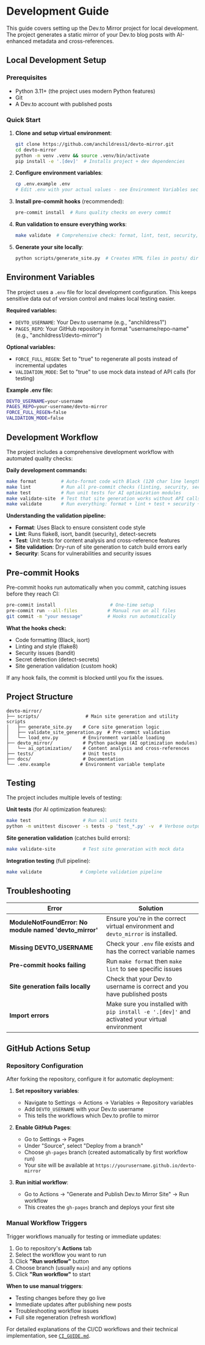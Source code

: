 # Development Guide

This guide covers setting up the Dev.to Mirror project for local development. The project generates a static mirror of your Dev.to blog posts with AI-enhanced metadata and cross-references.

## Local Development Setup

### Prerequisites

- Python 3.11+ (the project uses modern Python features)
- Git
- A Dev.to account with published posts

### Quick Start

1. **Clone and setup virtual environment**:

   ```bash
   git clone https://github.com/anchildress1/devto-mirror.git
   cd devto-mirror
   python -m venv .venv && source .venv/bin/activate
   pip install -e '.[dev]'  # Installs project + dev dependencies
   ```

2. **Configure environment variables**:

   ```bash
   cp .env.example .env
   # Edit .env with your actual values - see Environment Variables section below
   ```

3. **Install pre-commit hooks** (recommended):

   ```bash
   pre-commit install  # Runs quality checks on every commit
   ```

4. **Run validation to ensure everything works**:

   ```bash
   make validate  # Comprehensive check: format, lint, test, security, site generation
   ```

5. **Generate your site locally**:

   ```bash
   python scripts/generate_site.py  # Creates HTML files in posts/ directory
   ```

## Environment Variables

The project uses a `.env` file for local development configuration. This keeps sensitive data out of version control and makes local testing easier.

**Required variables:**

- `DEVTO_USERNAME`: Your Dev.to username (e.g., "anchildress1")
- `PAGES_REPO`: Your GitHub repository in format "username/repo-name" (e.g., "anchildress1/devto-mirror")

**Optional variables:**

- `FORCE_FULL_REGEN`: Set to "true" to regenerate all posts instead of incremental updates
- `VALIDATION_MODE`: Set to "true" to use mock data instead of API calls (for testing)

**Example .env file:**

```bash
DEVTO_USERNAME=your-username
PAGES_REPO=your-username/devto-mirror
FORCE_FULL_REGEN=false
VALIDATION_MODE=false
```

## Development Workflow

The project includes a comprehensive development workflow with automated quality checks:

**Daily development commands:**

```bash
make format         # Auto-format code with Black (120 char line length)
make lint           # Run all pre-commit checks (linting, security, secrets)
make test           # Run unit tests for AI optimization modules
make validate-site  # Test that site generation works without API calls
make validate       # Run everything: format + lint + test + security + site validation
```

**Understanding the validation pipeline:**

- **Format**: Uses Black to ensure consistent code style
- **Lint**: Runs flake8, isort, bandit (security), detect-secrets
- **Test**: Unit tests for content analysis and cross-reference features
- **Site validation**: Dry-run of site generation to catch build errors early
- **Security**: Scans for vulnerabilities and security issues

## Pre-commit Hooks

Pre-commit hooks run automatically when you commit, catching issues before they reach CI:

```bash
pre-commit install                    # One-time setup
pre-commit run --all-files           # Manual run on all files
git commit -m "your message"         # Hooks run automatically
```

**What the hooks check:**

- Code formatting (Black, isort)
- Linting and style (flake8)
- Security issues (bandit)
- Secret detection (detect-secrets)
- Site generation validation (custom hook)

If any hook fails, the commit is blocked until you fix the issues.

## Project Structure

```plaintext
devto-mirror/
├── scripts/                 # Main site generation and utility scripts
│   ├── generate_site.py    # Core site generation logic
│   ├── validate_site_generation.py  # Pre-commit validation
│   └── load_env.py         # Environment variable loading
├── devto_mirror/           # Python package (AI optimization modules)
│   └── ai_optimization/    # Content analysis and cross-references
├── tests/                  # Unit tests
├── docs/                   # Documentation
└── .env.example           # Environment variable template
```

## Testing

The project includes multiple levels of testing:

**Unit tests** (for AI optimization features):

```bash
make test                   # Run all unit tests
python -m unittest discover -s tests -p 'test_*.py' -v  # Verbose output
```

**Site generation validation** (catches build errors):

```bash
make validate-site          # Test site generation with mock data
```

**Integration testing** (full pipeline):

```bash
make validate              # Complete validation pipeline
```

## Troubleshooting

| Error | Solution |
|-------|----------|
| **ModuleNotFoundError: No module named 'devto_mirror'** | Ensure you're in the correct virtual environment and `devto_mirror` is installed. |
| **Missing DEVTO_USERNAME** | Check your `.env` file exists and has the correct variable names |
| **Pre-commit hooks failing** | Run `make format` then `make lint` to see specific issues |
| **Site generation fails locally** | Check that your Dev.to username is correct and you have published posts |
| **Import errors** | Make sure you installed with `pip install -e '.[dev]'` and activated your virtual environment |

## GitHub Actions Setup

### Repository Configuration

After forking the repository, configure it for automatic deployment:

1. **Set repository variables**:
   - Navigate to Settings → Actions → Variables → Repository variables
   - Add `DEVTO_USERNAME` with your Dev.to username
   - This tells the workflows which Dev.to profile to mirror

2. **Enable GitHub Pages**:
   - Go to Settings → Pages
   - Under "Source", select "Deploy from a branch"
   - Choose `gh-pages` branch (created automatically by first workflow run)
   - Your site will be available at `https://yourusername.github.io/devto-mirror`

3. **Run initial workflow**:
   - Go to Actions → "Generate and Publish Dev.to Mirror Site" → Run workflow
   - This creates the `gh-pages` branch and deploys your first site

### Manual Workflow Triggers

Trigger workflows manually for testing or immediate updates:

1. Go to repository's **Actions** tab
2. Select the workflow you want to run
3. Click **"Run workflow"** button
4. Choose branch (usually `main`) and any options
5. Click **"Run workflow"** to start

**When to use manual triggers**:

- Testing changes before they go live
- Immediate updates after publishing new posts
- Troubleshooting workflow issues
- Full site regeneration (refresh workflow)

For detailed explanations of the CI/CD workflows and their technical implementation, see [`CI_GUIDE.md`](CI_GUIDE.md).